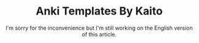 ---
layout: placeholder

title:  Anki Templates By Kaito
subtitle: I'm sorry for the inconvenience but I'm still working on the English version of this article.

categories: ['placeholder']
permalink: /:title/


cover-img: /assets/img/posts/anki_templates/banner.avif
thumbnail-img: /assets/img/posts/anki_templates/box.png
share-img: /assets/img/posts/anki_templates/box.png

traducciones: ['es']
tags: [anki]

---